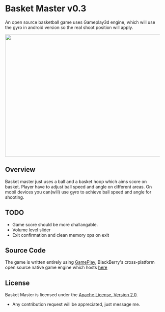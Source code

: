 Basket Master v0.3
=====================

An open source basketball game uses Gameplay3d engine, which will use the gyro in android version so the real shoot position will apply.

<img src="[https://raw.github.com/tolgamyth/basketmaster/master/res/bm_screenshot.png](https://github.com/tolgayilmaz86/BasketMaster/blob/main/res/bm_screenshot.png)" width=640 height=398>

Overview
--------
Basket master just uses a ball and a basket hoop which aims score on basket. Player have to adjust ball speed and angle on different areas. On mobil devices you can(will) use gyro to achieve ball speed and angle for shooting.

TODO
--------
- Game score should be more challangable. 
- Volume level slider
- Exit confirmation and clean memory ops on exit

Source Code
-----------
The game is written entirely using [GamePlay][1], BlackBerry's cross-platform open source native game engine which hosts [here][3]

[1]: http://www.gameplay3d.org/
[3]: https://github.com/blackberry/GamePlay

License
-------
Basket Master is licensed under the [Apache License, Version 2.0][2].

[2]: http://www.apache.org/licenses/LICENSE-2.0

- Any contribution request will be appreciated, just message me.
